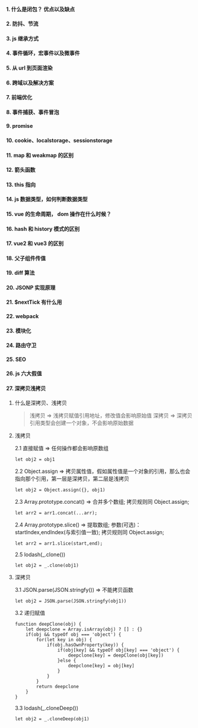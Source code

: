 #### 1. 什么是闭包？ 优点以及缺点

#### 2. 防抖、节流

#### 3. js 继承方式

#### 4. 事件循环，宏事件以及微事件

#### 5. 从 url 到页面渲染

#### 6. 跨域以及解决方案

#### 7. 前端优化

#### 8. 事件捕获、事件冒泡

#### 9. promise

#### 10. cookie、localstorage、sessionstorage

#### 11. map 和 weakmap 的区别

#### 12. 箭头函数

#### 13. this 指向

#### 14. js 数据类型，如何判断数据类型

#### 15. vue 的生命周期， dom 操作在什么时候？

#### 16. hash 和 history 模式的区别

#### 17. vue2 和 vue3 的区别

#### 18. 父子组件传值

#### 19. diff 算法

#### 20. JSONP 实现原理

#### 21. $nextTick 有什么用

#### 22. webpack

#### 23. 模块化

#### 24. 路由守卫

#### 25. SEO

#### 26. js 六大假值

#### 27. 深拷贝浅拷贝

1.  什么是深拷贝、浅拷贝

    > 浅拷贝 => 浅拷贝赋值引用地址，修改值会影响原始值
    > 深拷贝 => 深拷贝引用类型会创建一个对象，不会影响原始数据

2.  浅拷贝

    2.1 直接赋值 => 任何操作都会影响原数组

        let obj2 = obj1

    2.2 Object.assign => 拷贝属性值，假如属性值是一个对象的引用，那么也会指向那个引用，第一层是深拷贝，第二层是浅拷贝

        let obj2 = Object.assign({}, obj1)

    2.3 Array.prototype.concat() => 合并多个数组; 拷贝规则同 Object.assign;

        let arr2 = arr1.concat(...arr);

    2.4 Array.prototype.slice() => 提取数组; 参数(可选)：startIndex,endIndex(与索引值一致); 拷贝规则同 Object.assign;

        let arr2 = arr1.slice(start,end);

    2.5 lodash(\_.clone())

        let obj2 = _.clone(obj1)

3.  深拷贝

    3.1 JSON.parse(JSON.stringfy()) => 不能拷贝函数

        let obj2 = JSON.parse(JSON.stringfy(obj1))

    3.2 递归赋值

        function deepClone(obj) {
            let deepclone = Array.isArray(obj) ? [] : {}
            if(obj && typeOf obj === 'object') {
                for(let key in obj) {
                    if(obj.hasOwnProperty(key)) {
                        if(obj[key] && typeOf obj[key] === 'object') {
                            deepclone[key] = deepClone(obj[key])
                        }else {
                            deepclone[key] = obj[key]
                        }
                    }
                }
                return deepclone
            }
        }

    3.3 lodash(\_.cloneDeep())

        let obj2 = _.cloneDeep(obj1)

